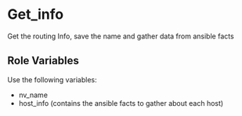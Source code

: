 Get_info
=========

Get the routing Info, save the name and gather data from ansible facts

Role Variables
--------------

Use the following variables:
- nv_name
- host_info (contains the ansible facts to gather about each host)
